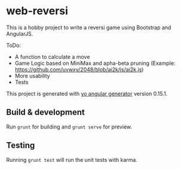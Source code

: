 # web-reversi

This is a hobby project to write a reversi game using Bootstrap and AngularJS.

ToDo:

- A function to calculate a move
- Game Logic based on MiniMax and apha-beta pruning (Example: https://github.com/uvwxy/2048/blob/ai2k/js/ai2k.js)
- More usability
- Tests

This project is generated with [yo angular generator](https://github.com/yeoman/generator-angular)
version 0.15.1.

## Build & development

Run `grunt` for building and `grunt serve` for preview.

## Testing

Running `grunt test` will run the unit tests with karma.
